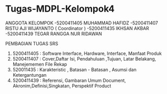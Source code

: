 # Tugas-MDPL-Kelompok4
ANGGOTA KELOMPOK
-5200411405 MUHAMMAD HAFIDZ
-5200411407 RISTU AJI WIJAYANTO ( Coordinator )
-5200411435 IKHSAN AKBAR
-5200411439 TEGAR RANGGA NUR RIDAWAN



PEMBAGIAN TUGAS SRS

1. 5200411405   : Software Interface, Hardware, Interface, Manfaat Produk
2. 5200411407   : Cover,Daftar Isi, Pendahuluan ,Tujuan, Latar Belakang, Manejememen File Rekap
3. 520011435    : Karakteristic , Batasan - Batasan , Asumsi dan Ketergantungan
4. 5200411439   : Referensi, Gambaran Umum Document, Akronim,Definisi,Singkatan, Perspektif Product







